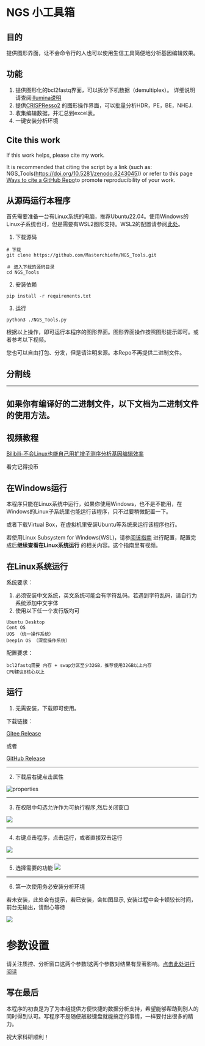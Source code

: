 # NGS 小工具箱
## 目的
提供图形界面，让不会命令行的人也可以使用生信工具简便地分析基因编辑效果。

## 功能
1. 提供图形化的bcl2fastq界面，可以拆分下机数据（demultiplex）。
详细说明请查阅[illumina说明](https://support.illumina.com/sequencing/sequencing_software/bcl2fastq-conversion-software.html)
2. 提供[CRISPResso2](https://github.com/pinellolab/CRISPResso2)
的图形操作界面，可以批量分析HDR，PE，BE，NHEJ.
3. 收集编辑数据，并汇总到excel表。
4. 一键安装分析环境



## Cite this work

If this work helps, please cite my work.


It is recommended that citing the script by a link (such as: NGS_Tools(https://doi.org/10.5281/zenodo.8243045)) or refer to this page [Ways to cite a GitHub Repo](https://www.wikihow.com/Cite-a-GitHub-Repository)to promote reproducibility of your work.


## 从源码运行本程序

首先需要准备一台有Linux系统的电脑，推荐Ubuntu22.04。使用Windows的Linux子系统也可，但是需要有WSL2图形支持。WSL2的配置请参阅[此处](Windows_HELP/HELP_WIN.md)。

1. 下载源码
```
# 下载
git clone https://github.com/Masterchiefm/NGS_Tools.git

＃ 进入下载的源码目录
cd NGS_Tools
```

2. 安装依赖
```
pip install -r requirements.txt
```

3. 运行
```
python3 ./NGS_Tools.py
```

根据以上操作，即可运行本程序的图形界面。图形界面操作按照图形提示即可。或者参考以下视频。

您也可以自由打包、分发，但是请注明来源。本Repo不再提供二进制文件。

## 分割线
-----------------
如果你有编译好的二进制文件，以下文档为二进制文件的使用方法。
-----------------


## 视频教程
[Bilibili-不会Linux也能自己用扩增子测序分析基因编辑效率](https://www.bilibili.com/video/BV1q84y1w7HH/)

看完记得投币



## 在Windows运行
本程序只能在Linux系统中运行，如果你使用Windows，也不是不能用，在Windows的Linux子系统里也能运行该程序，只不过要稍微配置一下。

或者下载Virtual Box，在虚拟机里安装Ubuntu等系统来运行该程序也行。

若使用Linux Subsystem for Windows(WSL)，请参[阅该指南](Windows_HELP/HELP_WIN.md) 进行配置，配置完成后**继续查看在Linux系统运行**
的相关内容。这个指南里有视频。



## 在Linux系统运行
系统要求：
1. 必须安装中文系统，英文系统可能会有字符乱码。若遇到字符乱码，请自行为系统添加中文字体
2. 使用以下任一个发行版均可
```
Ubuntu Desktop
Cent OS
UOS （统一操作系统）
Deepin OS （深度操作系统）
```


配置要求：
```
bcl2fastq需要 内存 + swap分区至少32GB，推荐使用32GB以上内存
CPU建议8核心以上
```

## 运行
1. 无需安装，下载即可使用。

下载链接：

[Gitee Release](https://gitee.com/MasterChiefm/NGS_Tools/releases/latest)

或者

[GitHub Release](https://github.com/Masterchiefm/NGS_Tools/releases/latest)

---

2. 下载后右键点击属性

![properties](1.png)

-----

3. 在权限中勾选允许作为可执行程序,然后关闭窗口

![](2.png)

----
4. 右键点击程序，点击运行，或者直接双击运行

![](3.png)

----
5. 选择需要的功能
![](4.png)

---

6. 第一次使用务必安装分析环境

若未安装，此处会有提示，若已安装，会如图显示,
安装过程中会卡顿较长时间，前台无输出，请耐心等待

![](5.png)


# 参数设置
请关注质控、分析窗口这两个参数!这两个参数对结果有显著影响。[点击此处进行阅读](https://gitee.com/MasterChiefm/NGS_Tools/blob/master/help/parameters.md)

## 写在最后
本程序的初衷是为了为本组提供方便快捷的数据分析支持，希望能够帮助到别人的同时得到认可。写程序不是随便敲敲键盘就能搞定的事情，一样要付出很多的精力。

祝大家科研顺利！
